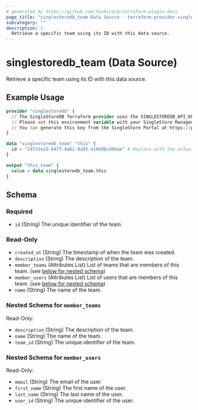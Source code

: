```yaml
---
# generated by https://github.com/hashicorp/terraform-plugin-docs
page_title: "singlestoredb_team Data Source - terraform-provider-singlestoredb"
subcategory: ""
description: |-
  Retrieve a specific team using its ID with this data source.
---
```


# singlestoredb_team (Data Source)

Retrieve a specific team using its ID with this data source.

## Example Usage

```terraform
provider "singlestoredb" {
  // The SingleStoreDB Terraform provider uses the SINGLESTOREDB_API_KEY environment variable for authentication.
  // Please set this environment variable with your SingleStore Management API key.
  // You can generate this key from the SingleStore Portal at https://portal.singlestore.com/organizations/org-id/api-keys.
}

data "singlestoredb_team" "this" {
  id = "24f31e2d-847f-4a62-9a93-a10e9bcd0dae" # Replace with the actual ID of the team.
}

output "this_team" {
  value = data.singlestoredb_team.this
}
```

<!-- schema generated by tfplugindocs -->
## Schema

### Required

- `id` (String) The unique identifier of the team.

### Read-Only

- `created_at` (String) The timestamp of when the team was created.
- `description` (String) The description of the team.
- `member_teams` (Attributes List) List of teams that are members of this team. (see [below for nested schema](#nestedatt--member_teams))
- `member_users` (Attributes List) List of users that are members of this team. (see [below for nested schema](#nestedatt--member_users))
- `name` (String) The name of the team.

<a id="nestedatt--member_teams"></a>
### Nested Schema for `member_teams`

Read-Only:

- `description` (String) The description of the team.
- `name` (String) The name of the team.
- `team_id` (String) The unique identifier of the team.


<a id="nestedatt--member_users"></a>
### Nested Schema for `member_users`

Read-Only:

- `email` (String) The email of the user.
- `first_name` (String) The first name of the user.
- `last_name` (String) The last name of the user.
- `user_id` (String) The unique identifier of the user.


